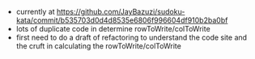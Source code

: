 - currently at https://github.com/JayBazuzi/sudoku-kata/commit/b535703d0d4d8535e6806f996604df910b2ba0bf
- lots of duplicate code in determine rowToWrite/colToWrite
- first need to do a draft of refactoring to understand the code site and the cruft in calculating the rowToWrite/colToWrite